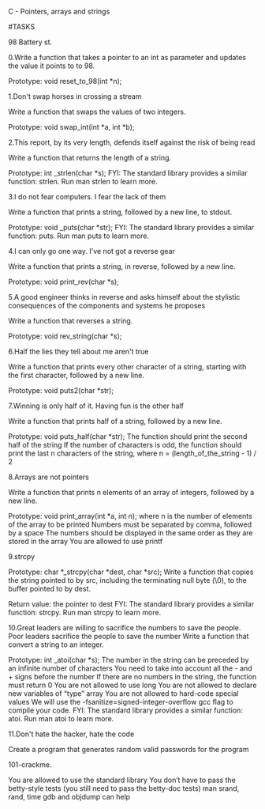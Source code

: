 C - Pointers, arrays and strings

#TASKS

98 Battery st.

0.Write a function that takes a pointer to an int as parameter and updates the value it points to to 98.

Prototype: void reset_to_98(int *n);

1.Don't swap horses in crossing a stream

Write a function that swaps the values of two integers.

Prototype: void swap_int(int *a, int *b);

2.This report, by its very length, defends itself against the risk of being read

Write a function that returns the length of a string.

Prototype: int _strlen(char *s); FYI: The standard library provides a similar function: strlen. Run man strlen to learn more.

3.I do not fear computers. I fear the lack of them

Write a function that prints a string, followed by a new line, to stdout.

Prototype: void _puts(char *str); FYI: The standard library provides a similar function: puts. Run man puts to learn more.

4.I can only go one way. I've not got a reverse gear

Write a function that prints a string, in reverse, followed by a new line.

Prototype: void print_rev(char *s);

5.A good engineer thinks in reverse and asks himself about the stylistic consequences of the components and systems he proposes

Write a function that reverses a string.

Prototype: void rev_string(char *s);

6.Half the lies they tell about me aren't true

Write a function that prints every other character of a string, starting with the first character, followed by a new line.

Prototype: void puts2(char *str);

7.Winning is only half of it. Having fun is the other half

Write a function that prints half of a string, followed by a new line.

Prototype: void puts_half(char *str); The function should print the second half of the string If the number of characters is odd, the function should print the last n characters of the string, where n = (length_of_the_string - 1) / 2

8.Arrays are not pointers

Write a function that prints n elements of an array of integers, followed by a new line.

Prototype: void print_array(int *a, int n); where n is the number of elements of the array to be printed Numbers must be separated by comma, followed by a space The numbers should be displayed in the same order as they are stored in the array You are allowed to use printf

9.strcpy

Prototype: char *_strcpy(char *dest, char *src); Write a function that copies the string pointed to by src, including the terminating null byte (\0), to the buffer pointed to by dest.

Return value: the pointer to dest FYI: The standard library provides a similar function: strcpy. Run man strcpy to learn more.

10.Great leaders are willing to sacrifice the numbers to save the people. Poor leaders sacrifice the people to save the number Write a function that convert a string to an integer.

Prototype: int _atoi(char *s); The number in the string can be preceded by an infinite number of characters You need to take into account all the - and + signs before the number If there are no numbers in the string, the function must return 0 You are not allowed to use long You are not allowed to declare new variables of “type” array You are not allowed to hard-code special values We will use the -fsanitize=signed-integer-overflow gcc flag to compile your code. FYI: The standard library provides a similar function: atoi. Run man atoi to learn more.

11.Don't hate the hacker, hate the code

Create a program that generates random valid passwords for the program

101-crackme.

You are allowed to use the standard library You don’t have to pass the betty-style tests (you still need to pass the betty-doc tests) man srand, rand, time gdb and objdump can help

